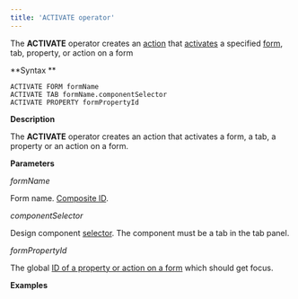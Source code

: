 ```yaml
---
title: 'ACTIVATE operator'
---
```


The **ACTIVATE** operator creates an [action](Actions.md) that [activates](Activation_ACTIVATE_.md) a specified [form](Forms.md), tab, property, or action on a form

**Syntax **

    ACTIVATE FORM formName
    ACTIVATE TAB formName.componentSelector
    ACTIVATE PROPERTY formPropertyId

**Description**

The **ACTIVATE** operator creates an action that activates a form, a tab, a property or an action on a form. 

**Parameters**

*formName*

Form name. [Composite ID](IDs_1573053.html#IDs-cid).

*componentSelector*

Design component [selector](DESIGN-instruction_4718609.html#DESIGNinstruction-selector). The component must be a tab in the tab panel.

*formPropertyId*

The global [ID of a property or action on a form](IDs_1573053.html#IDs-formpropertyid) which should get focus.

**Examples**


  
